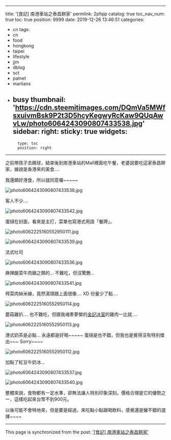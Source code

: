 
---
title: '[食記] 南港車站之泰昌餅家'
permlink: 2pfqip
catalog: true
toc_nav_num: true
toc: true
position: 9999
date: 2019-12-26 13:46:51
categories:
- cn
tags:
- cn
- food
- hongkong
- taipei
- lifestyle
- jjm
- dblog
- sct
- palnet
- marlians
- busy
thumbnail: 'https://cdn.steemitimages.com/DQmVa5MWfsxuivmBsk9P2t3D5hcyKegwyRcKaw9QUqAwvLw/photo6064243090807433538.jpg'
sidebar:
    right:
        sticky: true
widgets:
    -
        type: toc
        position: right
---


之前帶孩子去踢球，結束後到南港車站的Mall裡面吃午餐，老婆說要吃這家泰昌餅家，據說是香港來的美食.... 

我還頗好港食，所以就同意囉~~~~~

![photo6064243090807433538.jpg](https://cdn.steemitimages.com/DQmVa5MWfsxuivmBsk9P2t3D5hcyKegwyRcKaw9QUqAwvLw/photo6064243090807433538.jpg)

客人不少....

![photo6064243090807433542.jpg](https://cdn.steemitimages.com/DQmSiwsvysXTvkiSc92UFYKPzTXvwiTE9AhSk3pPb3hYQQG/photo6064243090807433542.jpg)

蛋撻在封面，看來是主打，菜單也寫港式用語「餐牌」。

![photo6062225160552950111.jpg](https://cdn.steemitimages.com/DQmUMTv8zHhsjVJ5a8GipRN5DL6JEsDYU9aFGLkyTDfMe3p/photo6062225160552950111.jpg)

![photo6064243090807433539.jpg](https://cdn.steemitimages.com/DQmYh3nxUA5gwxkDriCDAeZgmCZQpZV9dkEFfor9vmLST5L/photo6064243090807433539.jpg)

法式吐司

![photo6064243090807433536.jpg](https://cdn.steemitimages.com/DQmPGiEeecYm4bM8STssjLU1cCqkKSfq4byvBBNnYFv2Hi5/photo6064243090807433536.jpg)

麻辣酸菜牛肉鍋之類的... 不難吃，但沒驚艷... 

![photo6064243090807433541.jpg](https://cdn.steemitimages.com/DQmcstq4oWaqyHZ9reftGArdXSAHbZU9mZvciuhyn8QnBCr/photo6064243090807433541.jpg)

榨菜肉絲米線，竟然湯頭跟上面很像.... XD 份量少了點.... 

![photo6062225160552950114.jpg](https://cdn.steemitimages.com/DQmYQtYW2pGNRNknSSEL7hffU9gS5z58i89iiuzWh7LkpFs/photo6062225160552950114.jpg)

蘑菇雞扒.... 也不難吃，但跟我魂牽夢縈的[金記冰室](https://steemit.com/cn/@deanliu/zhhep)的雞肉一比就.... 

![photo6062225160552950113.jpg](https://cdn.steemitimages.com/DQmaQipUo3PxLQZ3vcEAzRxYALmJDHPZ2cuThU2zfSAMBJA/photo6062225160552950113.jpg)

港式奶茶是必點... 永遠都是好喝~~~~~ 蛋撻是也不錯，但我也是覺得沒有特別傑出~~~ Sorry~~~~

![photo6062225160552950112.jpg](https://cdn.steemitimages.com/DQmSP4kDjKWvE6pfSNWRYWmpi8E8ePwXaKaDLhrdRqjJy6L/photo6062225160552950112.jpg)

加點了紅豆牛奶冰... 

![photo6064243090807433537.jpg](https://cdn.steemitimages.com/DQmXefPCDkvd4QdBBX1FLfYADtsp5oae83xi1obWzhzxBqR/photo6064243090807433537.jpg)

![photo6064243090807433540.jpg](https://cdn.steemitimages.com/DQmaDXXTNbNGvQL3ouYeYRrF6NuG15CyKxHGHx7t2zSxRHm/photo6064243090807433540.jpg)

整體來說，食物都有一定水準，卻無法讓人特別印象深刻。價格合理是它的優勢之一，這樣吃起來台幣不到900元。

以後可能不會特地來，但是要是經過，來吃點小點跟喝飲料，感覺還是蠻不錯的選擇~~~~

- - -

This page is synchronized from the post: ['[食記] 南港車站之泰昌餅家'](https://steemit.com/@deanliu/2pfqip)
